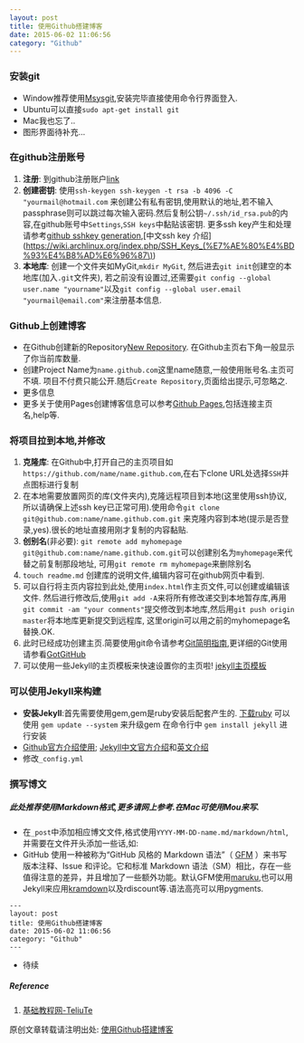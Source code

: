 ```yaml
---
layout: post
title: 使用Github搭建博客
date: 2015-06-02 11:06:56
category: "Github"
---
```


### 安装git
- Window推荐使用[Msysgit](http://msysgit.github.io/),安装完毕直接使用命令行界面登入.
- Ubuntu可以直接`sudo apt-get install git`
- Mac我也忘了..
- 图形界面待补充...

### 在github注册账号
1. **注册**: 到github注册账户[link](https://github.com/)
2. **创建密钥**: 使用`ssh-keygen ssh-keygen -t rsa -b 4096 -C "yourmail@hotmail.com` 来创建公有私有密钥,使用默认的地址,若不输入passphrase则可以跳过每次输入密码.然后复制公钥`~/.ssh/id_rsa.pub`的内容,在github账号中`Settings`,`SSH keys`中黏贴该密钥. 更多ssh key产生和处理请参考[github sshkey generation](https://help.github.com/articles/generating-ssh-keys/),[中文ssh key 介绍](https://wiki.archlinux.org/index.php/SSH_Keys_(%E7%AE%80%E4%BD%93%E4%B8%AD%E6%96%87\))
3. **本地库**: 创建一个文件夹如MyGit,`mkdir MyGit`, 然后进去`git init`创建空的本地库(加入`.git`文件夹), 若之前没有设置过,还需要`git config --global user.name "yourname"`以及`git config --global user.email "yourmail@email.com"`来注册基本信息.

### Github上创建博客
- 在Github创建新的Repository[New Repository](https://github.com/new). 在Github主页右下角一般显示了你当前库数量.
- 创建Project Name为`name.github.com`这里name随意,一般使用账号名.主页可不填. 项目不付费只能公开.随后`Create Repository`,页面给出提示,可忽略之.
- 更多信息
- 更多关于使用Pages创建博客信息可以参考[Github Pages](https://pages.github.com/),包括连接主页名,help等.


### 将项目拉到本地,并修改
1. **克隆库**: 在Github中,打开自己的主页项目如`https://github.com/name/name.github.com`,在右下clone URL处选择`SSH`并点图标进行复制
2. 在本地需要放置网页的库(文件夹内),克隆远程项目到本地(这里使用ssh协议,所以请确保上述ssh key已正常可用).使用命令`git clone git@github.com:name/name.github.com.git` 来克隆内容到本地(提示是否登录,yes).很长的地址直接用刚才复制的内容黏贴.
3. **创别名**(非必要): `git remote add myhomepage git@github.com:name/name.github.com.git`可以创建别名为`myhomepage`来代替之前复制那段地址, 可用`git remote rm myhomepage`来删除别名
4. `touch readme.md` 创建库的说明文件,编辑内容可在github网页中看到.
5. 可以自行将主页内容拉到此处,使用`index.html`作主页文件,可以创建或编辑该文件. 然后进行修改后,使用`git add -A`来将所有修改递交到本地暂存库,再用`git commit -am "your comments"`提交修改到本地库,然后用`git push origin master`将本地库更新提交到远程库, 这里origin可以用之前的myhomepage名替换.OK.
6. 此时已经成功创建主页.简要使用git命令请参考[Git简明指南](http://rogerdudler.github.io/git-guide/index.zh.html),更详细的Git使用请参看[GotGitHub](http://www.worldhello.net/gotgithub/)
7. 可以使用一些Jekyll的主页模板来快速设置你的主页啦! [jekyll主页模板](https://github.com/jekyll/jekyll/wiki/Sites)

### 可以使用Jekyll来构建

- **安装Jekyll**:首先需要使用gem,gem是ruby安装后配套产生的. [下载ruby](http://rubyinstaller.org/downloads/)
可以使用 `gem update --system` 来升级gem
在命令行中 `gem install jekyll` 进行安装
- [Github官方介绍使用](https://help.github.com/articles/using-jekyll-with-pages/); [Jekyll中文官方介绍](http://jekyllcn.com/)和[英文介绍](http://jekyllrb.com/)
- 修改`_config.yml`

### 撰写博文

##### 此处推荐使用Markdown格式,更多请网上参考.在Mac可使用Mou来写.

- 在`_post`中添加相应博文文件,格式使用`YYYY-MM-DD-name.md/markdown/html`,并需要在文件开头添加一些话,如:
- GitHub 使用一种被称为“GitHub 风格的 Markdown 语法”（ [GFM](https://help.github.com/articles/github-flavored-markdown/) ）来书写版本注释、Issue 和评论。它和标准 Markdown 语法（SM）相比，存在一些值得注意的差异，并且增加了一些额外功能。默认GFM使用[maruku](http://maruku.rubyforge.org/markdown_syntax.html),也可以用Jekyll来应用[kramdown](http://kramdown.gettalong.org/syntax.html)以及rdiscount等.语法高亮可以用pygments.



```
---
layout: post
title: 使用Github搭建博客
date: 2015-06-02 11:06:56
category: "Github"
---
```

- 待续

##### Reference
1. [基础教程网-TeliuTe](http://teliute.org/mix/Tegit/lesson1/lesson1.html)



原创文章转载请注明出处: [使用Github搭建博客](http://platinhom.github.io/github/2015/06/02/Build-Blog-Github.html)
